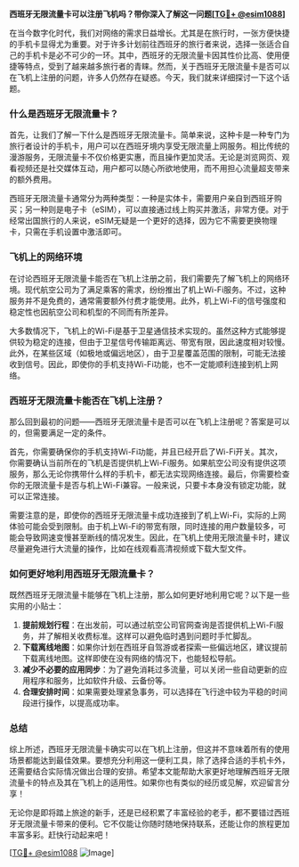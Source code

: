 **西班牙无限流量卡可以注册飞机吗？带你深入了解这一问题[[TG💪+ @esim1088](https://t.me/s/esim1088)]**

在当今数字化时代，我们对网络的需求日益增长。尤其是在旅行时，一张方便快捷的手机卡显得尤为重要。对于许多计划前往西班牙的旅行者来说，选择一张适合自己的手机卡是必不可少的一环。其中，西班牙的无限流量卡因其性价比高、使用便捷等特点，受到了越来越多旅行者的青睐。然而，关于西班牙无限流量卡是否可以在飞机上注册的问题，许多人仍然存在疑惑。今天，我们就来详细探讨一下这个话题。

### 什么是西班牙无限流量卡？

首先，让我们了解一下什么是西班牙无限流量卡。简单来说，这种卡是一种专门为旅行者设计的手机卡，用户可以在西班牙境内享受无限流量上网服务。相比传统的漫游服务，无限流量卡不仅价格更实惠，而且操作更加灵活。无论是浏览网页、观看视频还是社交媒体互动，用户都可以随心所欲地使用，而不用担心流量超支带来的额外费用。

西班牙无限流量卡通常分为两种类型：一种是实体卡，需要用户亲自到西班牙购买；另一种则是电子卡（eSIM），可以直接通过线上购买并激活，非常方便。对于经常出国旅行的人来说，eSIM无疑是一个更好的选择，因为它不需要更换物理卡，只需在手机设置中激活即可。

### 飞机上的网络环境

在讨论西班牙无限流量卡能否在飞机上注册之前，我们需要先了解飞机上的网络环境。现代航空公司为了满足乘客的需求，纷纷推出了机上Wi-Fi服务。不过，这种服务并不是免费的，通常需要额外付费才能使用。此外，机上Wi-Fi的信号强度和稳定性也因航空公司和机型的不同而有所差异。

大多数情况下，飞机上的Wi-Fi是基于卫星通信技术实现的。虽然这种方式能够提供较为稳定的连接，但由于卫星信号传输距离远、带宽有限，因此速度相对较慢。此外，在某些区域（如极地或偏远地区），由于卫星覆盖范围的限制，可能无法接收到信号。因此，即使你的手机支持Wi-Fi功能，也不一定能顺利连接到机上网络。

### 西班牙无限流量卡能否在飞机上注册？

那么回到最初的问题——西班牙无限流量卡是否可以在飞机上注册呢？答案是可以的，但需要满足一定的条件。

首先，你需要确保你的手机支持Wi-Fi功能，并且已经开启了Wi-Fi开关。其次，你需要确认当前所在的飞机是否提供机上Wi-Fi服务。如果航空公司没有提供这项服务，那么无论你携带什么样的手机卡，都无法实现网络连接。最后，你需要检查你的无限流量卡是否与机上Wi-Fi兼容。一般来说，只要卡本身没有锁定功能，就可以正常连接。

需要注意的是，即使你的西班牙无限流量卡成功连接到了机上Wi-Fi，实际的上网体验可能会受到限制。由于机上Wi-Fi的带宽有限，同时连接的用户数量较多，可能会导致网速变慢甚至断线的情况发生。因此，在飞机上使用无限流量卡时，建议尽量避免进行大流量的操作，比如在线观看高清视频或下载大型文件。

### 如何更好地利用西班牙无限流量卡？

既然西班牙无限流量卡能够在飞机上注册，那么如何更好地利用它呢？以下是一些实用的小贴士：

1. **提前规划行程**：在出发前，可以通过航空公司官网查询是否提供机上Wi-Fi服务，并了解相关收费标准。这样可以避免临时遇到问题时手忙脚乱。
2. **下载离线地图**：如果你计划在西班牙自驾游或者探索一些偏远地区，建议提前下载离线地图。这样即使在没有网络的情况下，也能轻松导航。
3. **减少不必要的应用同步**：为了避免消耗过多流量，可以关闭一些自动更新的应用程序和服务，比如软件升级、云备份等。
4. **合理安排时间**：如果需要处理紧急事务，可以选择在飞行途中较为平稳的时间段进行操作，以提高成功率。

### 总结

综上所述，西班牙无限流量卡确实可以在飞机上注册，但这并不意味着所有的使用场景都能达到最佳效果。要想充分利用这一便利工具，除了选择合适的手机卡外，还需要结合实际情况做出合理的安排。希望本文能帮助大家更好地理解西班牙无限流量卡的特点及其在飞机上的适用性。如果你也有类似的经历或见解，欢迎留言分享！

无论你是即将踏上旅途的新手，还是已经积累了丰富经验的老手，都不要错过西班牙无限流量卡带来的便利。它不仅能让你随时随地保持联系，还能让你的旅程更加丰富多彩。赶快行动起来吧！

[[TG💪+ @esim1088](https://t.me/s/esim1088) ![Image](https://i.postimg.cc/4NQfJmqS/Snipaste-2025-05-13-00-14-12.png)]
